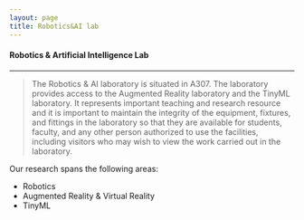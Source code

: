 ```yaml
---
layout: page
title: Robotics&AI lab
---
```


#### Robotics & Artificial Intelligence Lab

----------------------------------------

> The Robotics & AI laboratory is situated in A307. The laboratory provides access to the 
> Augmented Reality laboratory and the TinyML laboratory. It represents important teaching and 
> research resource and it is important to maintain the integrity of the equipment, fixtures, and 
> fittings in the laboratory so that they are available for students, faculty, and any other person
> authorized to use the facilities, including visitors who may wish to view the work carried out in
> the laboratory.

Our research spans the following areas:
- Robotics
- Augmented Reality & Virtual Reality
- TinyML 
